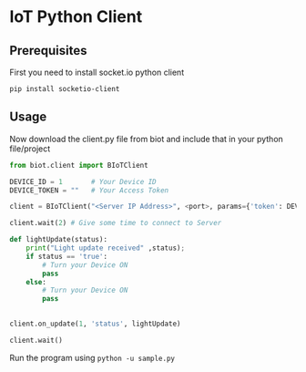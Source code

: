 # IoT Python Client

## Prerequisites

First you need to install socket.io python client

``pip install socketio-client``

## Usage

Now download the client.py file from biot and include that in your python file/project

```python
from biot.client import BIoTClient

DEVICE_ID = 1 		# Your Device ID
DEVICE_TOKEN = "" 	# Your Access Token

client = BIoTClient("<Server IP Address>", <port>, params={'token': DEVICE_TOKEN})

client.wait(2) # Give some time to connect to Server

def lightUpdate(status):
    print("Light update received" ,status);
    if status == 'true':
        # Turn your Device ON
        pass
    else:
        # Turn your Device ON
        pass
	

client.on_update(1, 'status', lightUpdate)

client.wait()

```

Run the program using ``python -u sample.py``

